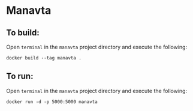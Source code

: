 # Manavta

## To build:
Open `terminal` in the `manavta` project directory and execute the following:
```shell
docker build --tag manavta .
```
## To run:
Open `terminal` in the `manavta` project directory and execute the following:
```shell
docker run -d -p 5000:5000 manavta
```